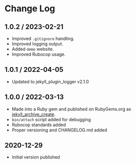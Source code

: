 # Change Log

## 1.0.2 / 2023-02-21

* Improved `.gitignore` handling.
* Improved logging output.
* Added `demo` website.
* Improved Rubocop usage.


## 1.0.1 / 2022-04-05

* Updated to jekyll_plugin_logger v2.1.0


## 1.0.0 / 2022-03-13

* Made into a Ruby gem and published on RubyGems.org as
  [jekyll_archive_create](https://rubygems.org/gems/jekyll_archive_create).
* `bin/attach` script added for debugging
* Rubocop standards added
* Proper versioning and CHANGELOG.md added


## 2020-12-29

* Initial version published
